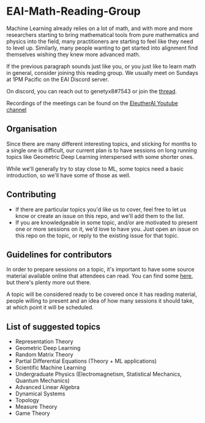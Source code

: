 # EAI-Math-Reading-Group

Machine Learning already relies on a lot of math, and with more and more researchers starting to bring mathematical tools from pure mathematics and physics into the field, many practitioners are starting to feel like they need to level up. Similarly, many people wanting to get started into alignment find themselves wishing they knew more advanced math.

If the previous paragraph sounds just like you, or you just like to learn math in general, consider joining this reading group. We usually meet on Sundays at 1PM Pacific on the EAI Discord server.

On discord, you can reach out to genetyx8#7543 or join the [thread](https://discord.com/channels/729741769192767510/1089231591785639946).

Recordings of the meetings can be found on the [EleutherAI Youtube channel](https://www.youtube.com/playlist?list=PLvtrkEledFjodK_UKua2h4exNMcWNGJrs)

## Organisation
Since there are many different interesting topics, and sticking for months to a single one is difficult, our current plan is to have sessions on long running topics like Geometric Deep Learning interspersed with some shorter ones.

While we'll generally try to stay close to ML, some topics need a basic introduction, so we'll have some of those as well.

## Contributing
- If there are particular topics you'd like us to cover, feel free to let us know or create an issue on this repo, and we'll add them to the list.
- If you are knowledgeable in some topic, and/or are motivated to present one or more sessions on it, we'd love to have you. Just open an issue on this repo on the topic, or reply to the existing issue for that topic.

## Guidelines for contributors
In order to prepare sessions on a topic, it's important to have some source material available online that attendees can read. You can find some [here](https://github.com/rossant/awesome-math), but there's plenty more out there.

A topic will be considered ready to be covered once it has reading material, people willing to present and an idea of how many sessions it should take, at which point it will be scheduled.

## List of suggested topics
- Representation Theory
- Geometric Deep Learning
- Random Matrix Theory
- Partial Differential Equations (Theory + ML applications)
- Scientific Machine Learning
- Undergraduate Physics (Electromagnetism, Statistical Mechanics, Quantum Mechanics)
- Advanced Linear Algebra
- Dynamical Systems
- Topology
- Measure Theory
- Game Theory
